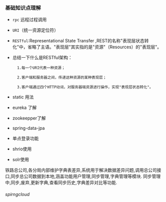 ### 基础知识点理解

- `rpc` 远程过程调用

-  `URI`（统一资源定位符）

- `RESTful`:Representational State Transfer ,REST的名称"表现层状态转化"中，省略了主语。"表现层"其实指的是"资源"（Resources）的"表现层"。

- 总结一下什么是RESTful架构：

        1.每一个URI代表一种资源；

        2.客户端和服务器之间，传递这种资源的某种表现层；

        3.客户端通过四个HTTP动词，对服务器端资源进行操作，实现"表现层状态转化"。


- static 用法


- eureka 了解

- zookeepper了解

- spring-data-jpa
- 单点登录功能

- shrio使用

- solr使用


铁路总公司,各分局内部维护字典表差异,系统用于解决数据差异问题,调用总公司接口,同步总公司数据到本地,涵盖功能用户管理,同步管理,字典管理等模块.
同步管理中,同步,废弃,更新字典,查看同步历史,字典差异对比等功能.






###### spirngcloud

